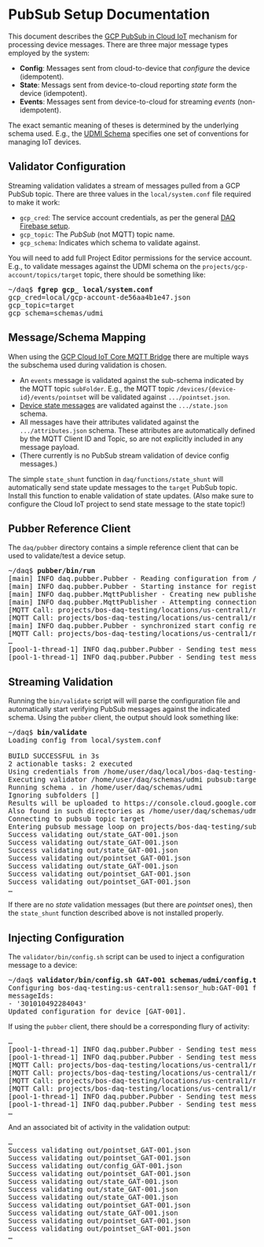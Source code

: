 # PubSub Setup Documentation

This document describes the [GCP PubSub in Cloud IoT](https://cloud.google.com/iot-core/) mechanism for
processing device messages. There are three major message types employed by the system:
* <b>Config</b>: Messages sent from cloud-to-device that _configure_ the device (idempotent).
* <b>State</b>: Messags sent from device-to-cloud reporting _state_ form the device (idempotent).
* <b>Events</b>: Messages sent from device-to-cloud for streaming _events_ (non-idempotent).

The exact semantic meaning of theses is determined by the underlying schema used. E.g., the
[UDMI Schema](../schemas/udmi/README.md) specifies one set of conventions for managing IoT devices.

## Validator Configuration

Streaming validation validates a stream of messages pulled from a GCP PubSub topic. There are three values
in the `local/system.conf` file required to make it work:
* `gcp_cred`: The service account credentials, as per the general [DAQ Firebase setup](firebase.md).
* `gcp_topic`: The _PubSub_ (not MQTT) topic name.
* `gcp_schema`: Indicates which schema to validate against.

You will need to add full Project Editor permissions for the service account.
E.g., to validate messages against the UDMI schema on the `projects/gcp-account/topics/target` topic,
there should be something like:

<pre>
~/daq$ <b>fgrep gcp_ local/system.conf</b>
gcp_cred=local/gcp-account-de56aa4b1e47.json
gcp_topic=target
gcp_schema=schemas/udmi
</pre>

## Message/Schema Mapping

When using the
[GCP Cloud IoT Core MQTT Bridge](https://cloud.google.com/iot/docs/how-tos/mqtt-bridge#publishing_telemetry_events)
there are multiple ways the subschema used during validation is chosen.
* An `events` message is validated against the sub-schema indicated by the MQTT topic `subFolder`. E.g., the MQTT
topic `/devices/{device-id}/events/pointset` will be validated against `.../pointset.json`.
* [Device state messages](https://cloud.google.com/iot/docs/how-tos/config/getting-state#reporting_device_state)
are validated against the `.../state.json` schema.
* All messages have their attributes validated against the `.../attributes.json` schema. These attributes are
automatically defined by the MQTT Client ID and Topic, so are not explicitly included in any message payload.
* (There currently is no PubSub stream validation of device config messages.)

The simple `state_shunt` function in `daq/functions/state_shunt` will automatically send state update messages
to the `target` PubSub topic. Install this function to enable validation of state updates. (Also make sure to
configure the Cloud IoT project to send state message to the state topic!)

## Pubber Reference Client

The `daq/pubber` directory contains a simple reference client that can be used to validate/test a device setup.
<pre>
~/daq$ <b>pubber/bin/run</b>
[main] INFO daq.pubber.Pubber - Reading configuration from /home/user/daq/local/pubber.json
[main] INFO daq.pubber.Pubber - Starting instance for registry sensor_hub
[main] INFO daq.pubber.MqttPublisher - Creating new publisher-client for GAT-001
[main] INFO daq.pubber.MqttPublisher - Attempting connection to sensor_hub:GAT-001
[MQTT Call: projects/bos-daq-testing/locations/us-central1/registries/sensor_hub/devices/GAT-001] INFO daq.pubber.Pubber - Received new config daq.udmi.Message$Config@209307c7
[MQTT Call: projects/bos-daq-testing/locations/us-central1/registries/sensor_hub/devices/GAT-001] INFO daq.pubber.Pubber - Starting executor with send message delay 2000
[main] INFO daq.pubber.Pubber - synchronized start config result true
[MQTT Call: projects/bos-daq-testing/locations/us-central1/registries/sensor_hub/devices/GAT-001] INFO daq.pubber.Pubber - Sending state message for device GAT-001
&hellip;
[pool-1-thread-1] INFO daq.pubber.Pubber - Sending test message for sensor_hub/GAT-001
[pool-1-thread-1] INFO daq.pubber.Pubber - Sending test message for sensor_hub/GAT-001
</pre>

## Streaming Validation

Running the `bin/validate` script will will parse the configuration file and automatically start
verifying PubSub messages against the indicated schema. Using the `pubber` client, the output
should look something like:
<pre>
~/daq$ <b>bin/validate</b>
Loading config from local/system.conf

BUILD SUCCESSFUL in 3s
2 actionable tasks: 2 executed
Using credentials from /home/user/daq/local/bos-daq-testing-de56aa4b1e47.json
Executing validator /home/user/daq/schemas/udmi pubsub:target...
Running schema . in /home/user/daq/schemas/udmi
Ignoring subfolders []
Results will be uploaded to https://console.cloud.google.com/firestore/data/registries/?project=bos-daq-testing
Also found in such directories as /home/user/daq/schemas/udmi/out
Connecting to pubsub topic target
Entering pubsub message loop on projects/bos-daq-testing/subscriptions/daq-validator
Success validating out/state_GAT-001.json
Success validating out/state_GAT-001.json
Success validating out/state_GAT-001.json
Success validating out/pointset_GAT-001.json
Success validating out/state_GAT-001.json
Success validating out/pointset_GAT-001.json
Success validating out/pointset_GAT-001.json
&hellip;
</pre>

If there are no _state_ validation messages (but there are _pointset_ ones), then the `state_shunt`
function described above is not installed properly.

## Injecting Configuration

The `validator/bin/config.sh` script can be used to inject a configuration message to a device:
<pre>
~/daq$ <b>validator/bin/config.sh GAT-001 schemas/udmi/config.tests/gateway.json</b>
Configuring bos-daq-testing:us-central1:sensor_hub:GAT-001 from schemas/udmi/config.tests/gateway.json
messageIds:
- '301010492284043'
Updated configuration for device [GAT-001].
</pre>

If using the `pubber` client, there should be a corresponding flury of activity:
<pre>
&hellip;
[pool-1-thread-1] INFO daq.pubber.Pubber - Sending test message for sensor_hub/GAT-001
[pool-1-thread-1] INFO daq.pubber.Pubber - Sending test message for sensor_hub/GAT-001
[MQTT Call: projects/bos-daq-testing/locations/us-central1/registries/sensor_hub/devices/GAT-001] INFO daq.pubber.Pubber - Received new config daq.udmi.Message$Config@3666b3a5
[MQTT Call: projects/bos-daq-testing/locations/us-central1/registries/sensor_hub/devices/GAT-001] INFO daq.pubber.Pubber - Starting executor with send message delay 2000
[MQTT Call: projects/bos-daq-testing/locations/us-central1/registries/sensor_hub/devices/GAT-001] INFO daq.pubber.Pubber - Sending state message for device GAT-001
[MQTT Call: projects/bos-daq-testing/locations/us-central1/registries/sensor_hub/devices/GAT-001] INFO daq.pubber.Pubber - Sending state message for device GAT-001
[pool-1-thread-1] INFO daq.pubber.Pubber - Sending test message for sensor_hub/GAT-001
[pool-1-thread-1] INFO daq.pubber.Pubber - Sending test message for sensor_hub/GAT-001
&hellip;
</pre>

And an associated bit of activity in the validation output:
<pre>
&hellip;
Success validating out/pointset_GAT-001.json
Success validating out/pointset_GAT-001.json
Success validating out/config_GAT-001.json
Success validating out/pointset_GAT-001.json
Success validating out/state_GAT-001.json
Success validating out/state_GAT-001.json
Success validating out/state_GAT-001.json
Success validating out/pointset_GAT-001.json
Success validating out/state_GAT-001.json
Success validating out/pointset_GAT-001.json
Success validating out/pointset_GAT-001.json
&hellip;
</pre>
